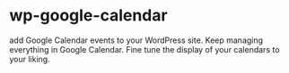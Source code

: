# wp-google-calendar
add Google Calendar events to your WordPress site. Keep managing everything in Google Calendar. Fine tune the display of your calendars to your liking. 
